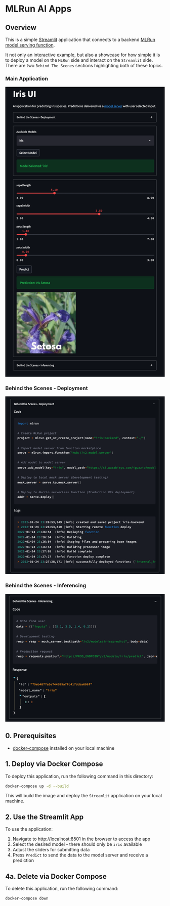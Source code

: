 # MLRun AI Apps

## Overview
This is a simple [Streamlit](https://streamlit.io/) application that connects to a backend [MLRun model serving function](https://docs.mlrun.org/en/latest/serving/model-serving-get-started.html).

It not only an interactive example, but also a showcase for how simple it is to deploy a model on the `MLRun` side and interact on the `Streamlit` side. There are two `Behind The Scenes` sections highlighting both of these topics.

### Main Application
![Iris UI Example](doc/img/iris_ui_example.png)

### Behind the Scenes - Deployment
![Behind the Scenes Deployment](doc/img/behind_the_scenes_deployment.png)

### Behind the Scenes - Inferencing
![Behind the Scenes Inferencing](doc/img/behind_the_scenes_inferencing.png)

## 0. Prerequisites
- [docker-compose](https://docs.docker.com/compose/) installed on your local machine

## 1. Deploy via Docker Compose
To deploy this application, run the following command in this directory:
```bash
docker-compose up -d --build
```
This will build the image and deploy the `Streamlit` application on your local machine.

## 2. Use the Streamlit App
To use the application:
1. Navigate to http://localhost:8501 in the browser to access the app
2. Select the desired model - there should only be `iris` available
3. Adjust the sliders for submitting data
4. Press `Predict` to send the data to the model server and receive a prediction

## 4a. Delete via Docker Compose
To delete this application, run the following command:
```bash
docker-compose down
```